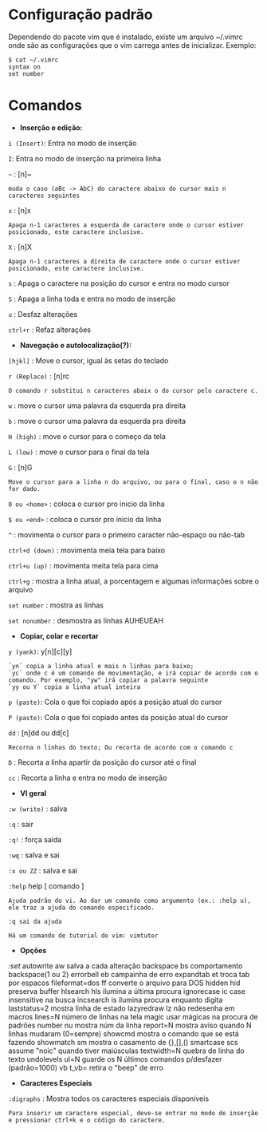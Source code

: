 # **Configuração padrão**
Dependendo do pacote vim que é instalado, existe um arquivo ~/.vimrc onde são as configurações que o vim carrega antes de inicializar. Exemplo:
```shell
$ cat ~/.vimrc
syntax on
set number
```

# **Comandos**

* **Inserção e edição:**

`i (Insert)`: Entra no modo de inserção

`I`: Entra no modo de inserção na primeira linha

`~` : [n]~

	muda o caso (aBc -> AbC) do caractere abaixo do cursor mais n caracteres seguintes

`x` : [n]x

	Apaga n-1 caracteres a esquerda de caractere onde o cursor estiver posicionado, este caractere inclusive.

`X` : [n]X

	Apaga n-1 caracteres a direita de caractere onde o cursor estiver posicionado, este caractere inclusive.

`s` : Apaga o caractere na posição do cursor e entra no modo cursor

`S` : Apaga a linha toda e entra no modo de inserção

`u` : Desfaz alterações

`ctrl+r` : Refaz alterações

* **Navegação e autolocalização(?):**

`[hjkl]` : Move o cursor, igual às setas do teclado

`r (Replace)` : [n]rc

	O comando r substitui n caracteres abaix o do cursor pelo caractere c.

`w` : move o cursor uma palavra da esquerda pra direita

`b` : move o cursor uma palavra da esquerda pra direita

`H (high)` : move o cursor para o começo da tela

`L (low)` : move o cursor para o final da tela

`G` : [n]G

	Move o cursor para a linha n do arquivo, ou para o final, caso o n não for dado.

`0 ou <home>` : coloca o cursor pro inicio da linha

`$ ou <end>` : coloca o cursor pro inicio da linha

`^` : movimenta o cursor para o primeiro caracter não-espaço ou não-tab

`ctrl+d (down)` : movimenta meia tela para baixo

`ctrl+u (up)` : movimenta meita tela para cima

`ctrl+g` : mostra a linha atual, a porcentagem e algumas informações sobre o arquivo

`set number` : mostra as linhas

`set nonumber` : desmostra as linhas AUHEUEAH

* **Copiar, colar e recortar**

`y (yank)`: y[n][c][y]

	`yn` copia a linha atual e mais n linhas para baixo;
	`yc` onde c é um comando de movimentação, e irá copiar de acordo com o comando. Por exemplo, "yw" irá copiar a palavra seguinte
	`yy ou Y` copia a linha atual inteira

`p (paste)`: Cola o que foi copiado após a posição atual do cursor

`P (paste)`: Cola o que foi copiado antes da posição atual do cursor

`dd` : [n]dd ou dd[c]

	Recorna n linhas do texto; Ou recorta de acordo com o comando c

`D` : Recorta a linha apartir da posição do cursor até o final

`cc` : Recorta a linha e entra no modo de inserção

* **VI geral**

`:w (write)` : salva

`:q` : sair

`:q!` : força saída

`:wq` : salva e sai

`:x ou ZZ` : salva e sai

`:help` help [ comando ]

	Ajuda padrão do vi. Ao dar um comando como argumento (ex.: :help u), ele traz a ajuda do comando especificado.

	:q sai da ajuda

	Há um comando de tutorial do vim: vimtutor

* **Opções**

*:set*
autowrite      aw    salva a cada alteração
backspace      bs    comportamento backspace(1 ou 2) 
errorbell      eb    campainha de erro
expandtab      et    troca tab por espacos
fileformat=dos ff    converte o arquivo para DOS
hidden         hid   preserva buffer
hlsearch       hls   ilumina a última procura
ignorecase     ic    case insensitive na busca
incsearch      is    ilumina procura enquanto digita
laststatus=2         mostra linha de estado
lazyredraw     lz    não redesenha em macros
lines=N              número de linhas na tela
magic                usar mágicas na procura de padrões
number         nu    mostra núm da linha
report=N             mostra aviso quando N linhas mudaram (0=sempre)
showcmd              mostra o comando que se está fazendo
showmatch      sm    mostra o casamento de {},[],()
smartcase      scs   assume "noic" quando tiver maiúsculas
textwidth=N          quebra de linha do texto
undolevels     ul=N  guarde os N últimos comandos p/desfazer (padrão=1000)
vb t_vb=             retira o "beep" de erro

* **Caracteres Especiais**

`:digraphs` : Mostra todos os caracteres especiais disponíveis

	Para inserir um caractere especial, deve-se entrar no modo de inserção e pressionar ctrl+k e o código do caractere.

